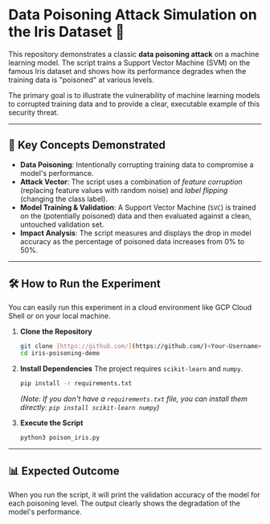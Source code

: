 # Data Poisoning Attack Simulation on the Iris Dataset 🧪

This repository demonstrates a classic **data poisoning attack** on a machine learning model. The script trains a Support Vector Machine (SVM) on the famous Iris dataset and shows how its performance degrades when the training data is "poisoned" at various levels.

The primary goal is to illustrate the vulnerability of machine learning models to corrupted training data and to provide a clear, executable example of this security threat.



***

## 🚀 Key Concepts Demonstrated

* **Data Poisoning**: Intentionally corrupting training data to compromise a model's performance.
* **Attack Vector**: The script uses a combination of *feature corruption* (replacing feature values with random noise) and *label flipping* (changing the class label).
* **Model Training & Validation**: A Support Vector Machine (`SVC`) is trained on the (potentially poisoned) data and then evaluated against a clean, untouched validation set.
* **Impact Analysis**: The script measures and displays the drop in model accuracy as the percentage of poisoned data increases from 0% to 50%.

***

## 🛠️ How to Run the Experiment

You can easily run this experiment in a cloud environment like GCP Cloud Shell or on your local machine.

1.  **Clone the Repository**
    ```bash
    git clone [https://github.com/](https://github.com/)<Your-Username>/iris-poisoning-demo.git
    cd iris-poisoning-demo
    ```

2.  **Install Dependencies**
    The project requires `scikit-learn` and `numpy`.
    ```bash
    pip install -r requirements.txt
    ```
    *(Note: If you don't have a `requirements.txt` file, you can install them directly: `pip install scikit-learn numpy`)*

3.  **Execute the Script**
    ```bash
    python3 poison_iris.py
    ```

***

## 📊 Expected Outcome

When you run the script, it will print the validation accuracy of the model for each poisoning level. The output clearly shows the degradation of the model's performance.
